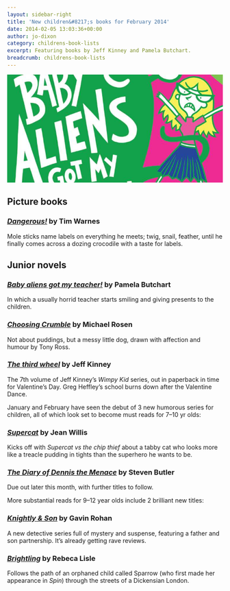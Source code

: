 ```yaml
---
layout: sidebar-right
title: 'New children&#8217;s books for February 2014'
date: 2014-02-05 13:03:36+00:00
author: jo-dixon
category: childrens-book-lists
excerpt: Featuring books by Jeff Kinney and Pamela Butchart.
breadcrumb: childrens-book-lists
---
```

![Baby aliens got my teacher! by Pamela Butchart](/images/featured/featured-baby-aliens-got-my-teacher.jpg)

## Picture books

### [<cite>Dangerous!</cite>](https://suffolk.spydus.co.uk/cgi-bin/spydus.exe/ENQ/OPAC/BIBENQ/4190097?QRY=CTIBIB%3C%20IRN(33164171)&QRYTEXT=Dangerous!) by Tim Warnes

Mole sticks name labels on everything he meets; twig, snail, feather, until he finally comes across a dozing crocodile with a taste for labels.

## Junior novels

### [<cite>Baby aliens got my teacher!</cite>](https://suffolk.spydus.co.uk/cgi-bin/spydus.exe/ENQ/OPAC/BIBENQ/4191477?QRY=CTIBIB%3C%20IRN(32041964)&QRYTEXT=Baby%20aliens%20got%20my%20teacher!) by Pamela Butchart

In which a usually horrid teacher starts smiling and giving presents to the children.

### [<cite>Choosing Crumble</cite>](https://suffolk.spydus.co.uk/cgi-bin/spydus.exe/ENQ/OPAC/BIBENQ/4192770?QRY=CTIBIB%3C%20IRN(32043877)&QRYTEXT=Choosing%20Crumble) by Michael Rosen

Not about puddings, but a messy little dog, drawn with affection and humour by Tony Ross.

### [<cite>The third wheel</cite>](https://suffolk.spydus.co.uk/cgi-bin/spydus.exe/ENQ/OPAC/BIBENQ/4194193?QRY=CTIBIB%3C%20IRN(161030)&QRYTEXT=Diary%20of%20a%20Wimpy%20Kid%3A%20The%20Third%20wheel) by Jeff Kinney

The 7th volume of Jeff Kinney’s _Wimpy Kid_ series, out in paperback in time for Valentine’s Day. Greg Heffley’s school burns down after the Valentine Dance.

January and February have seen the debut of 3 new humorous series for children, all of which look set to become must reads for 7–10 yr olds:

### [<cite>Supercat</cite>](https://suffolk.spydus.co.uk/cgi-bin/spydus.exe/ENQ/OPAC/BIBENQ/4204589?QRY=CTIBIB%3C%20IRN(36545454)&QRYTEXT=Supercat%20vs%20the%20chip%20thief) by Jean Willis

Kicks off with _Supercat vs the chip thief_ about a tabby cat who looks more like a treacle pudding in tights than the superhero he wants to be.

### [<cite>The Diary of Dennis the Menace</cite>](https://suffolk.spydus.co.uk/cgi-bin/spydus.exe/ENQ/OPAC/BIBENQ/4203924?QRY=CTIBIB%3C%20IRN(36546769)&QRYTEXT=The%20diary%20of%20Dennis%20the%20Menace) by Steven Butler

Due out later this month, with further titles to follow.

More substantial reads for 9–12 year olds include 2 brilliant new titles:

### [<cite>Knightly & Son</cite>](https://suffolk.spydus.co.uk/cgi-bin/spydus.exe/ENQ/OPAC/BIBENQ/4203495?QRY=CTIBIB%3C%20IRN(35743986)&QRYTEXT=Knightley%20%26%20Son) by Gavin Rohan

A new detective series full of mystery and suspense, featuring a father and son partnership. It’s already getting rave reviews.

### [<cite>Brightling</cite>](https://suffolk.spydus.co.uk/cgi-bin/spydus.exe/ENQ/OPAC/BIBENQ/4201227?QRY=CTIBIB%3C%20IRN(31743998)&QRYTEXT=Brightling) by Rebeca Lisle

Follows the path of an orphaned child called Sparrow (who first made her appearance in _Spin_) through the streets of a Dickensian London.
